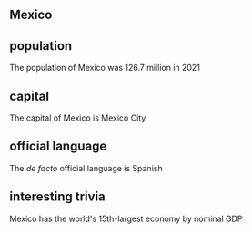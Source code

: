 ## Mexico
##  population
The population of Mexico was 126.7 million in 2021

##  capital
The capital of Mexico is Mexico City
 
##  official language
The *de facto* official language is Spanish

##  interesting trivia
Mexico has the world's 15th-largest economy by nominal GDP 


